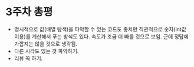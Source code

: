 # 3주차 총평

- 명시적으로 값(배열 탐색)을 파악할 수 있는 코드도 좋치만 직관적으로 숫자(int값 이용)를 계산해서 푸는 방식도 있다. 속도가 조금 더 빠를 것으로 보임. 근데 정답에 가깝지는 않을 것으로 생각됨.
- 다른 시각도 있는 것 파악하기.
- 리뷰 꼭 하기.
